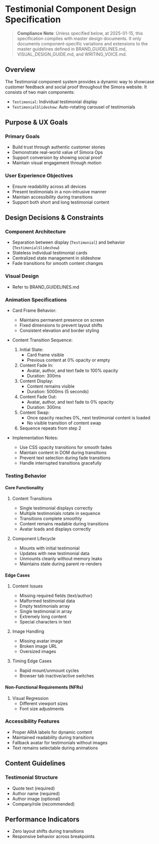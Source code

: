 # Testimonial Component Design Specification

> **Compliance Note**: Unless specified below, at 2025-01-15, this specification complies with master design documents. It only documents component-specific variations and extensions to the master guidelines defined in BRAND_GUIDELINES.md, VISUAL_DESIGN_GUIDE.md, and WRITING_VOICE.md.

## Overview

The Testimonial component system provides a dynamic way to showcase customer feedback and social proof throughout the Simora website. It consists of two main components:
- `Testimonial`: Individual testimonial display
- `TestimonialSlideshow`: Auto-rotating carousel of testimonials

## Purpose & UX Goals

### Primary Goals

- Build trust through authentic customer stories
- Demonstrate real-world value of Simora Ops
- Support conversion by showing social proof
- Maintain visual engagement through motion

### User Experience Objectives

- Ensure readability across all devices
- Present testimonials in a non-intrusive manner
- Maintain accessibility during transitions
- Support both short and long testimonial content

## Design Decisions & Constraints

### Component Architecture

- Separation between display (`Testimonial`) and behavior (`TestimonialSlideshow`)
- Stateless individual testimonial cards
- Centralized state management in slideshow
- Fade transitions for smooth content changes

### Visual Design

- Refer to BRAND_GUIDELINES.md

### Animation Specifications

- Card Frame Behavior:
  - Maintains permanent presence on screen
  - Fixed dimensions to prevent layout shifts
  - Consistent elevation and border styling

- Content Transition Sequence:
  1. Initial State:
     - Card frame visible
     - Previous content at 0% opacity or empty
  2. Content Fade In:
     - Avatar, author, and text fade to 100% opacity
     - Duration: 300ms
  3. Content Display:
     - Content remains visible
     - Duration: 5000ms (5 seconds)
  4. Content Fade Out:
     - Avatar, author, and text fade to 0% opacity
     - Duration: 300ms
  5. Content Swap:
     - Once opacity reaches 0%, next testimonial content is loaded
     - No visible transition of content swap
  6. Sequence repeats from step 2

- Implementation Notes:
  - Use CSS opacity transitions for smooth fades
  - Maintain content in DOM during transitions
  - Prevent text selection during fade transitions
  - Handle interrupted transitions gracefully

### Testing Behavior

#### Core Functionality

1. Content Transitions
   - Single testimonial displays correctly
   - Multiple testimonials rotate in sequence
   - Transitions complete smoothly
   - Content remains readable during transitions
   - Avatar loads and displays correctly

2. Component Lifecycle
   - Mounts with initial testimonial
   - Updates with new testimonial data
   - Unmounts cleanly without memory leaks
   - Maintains state during parent re-renders

#### Edge Cases

1. Content Issues
   - Missing required fields (text/author)
   - Malformed testimonial data
   - Empty testimonials array
   - Single testimonial in array
   - Extremely long content
   - Special characters in text

2. Image Handling
   - Missing avatar image
   - Broken image URL
   - Oversized images

3. Timing Edge Cases
   - Rapid mount/unmount cycles
   - Browser tab inactive/active switches

#### Non-Functional Requirements (NFRs)

1. Visual Regression
   - Different viewport sizes
   - Font size adjustments

### Accessibility Features

- Proper ARIA labels for dynamic content
- Maintained readability during transitions
- Fallback avatar for testimonials without images
- Text remains selectable during animations

## Content Guidelines

### Testimonial Structure

- Quote text (required)
- Author name (required)
- Author image (optional)
- Company/role (recommended)

## Performance Indicators

- Zero layout shifts during transitions
- Responsive behavior across breakpoints
